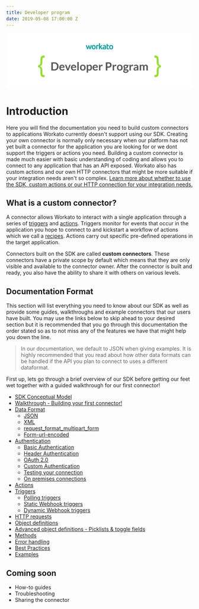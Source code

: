 ```yaml
---
title: Developer program
date: 2019-05-08 17:00:00 Z
---
```


[![Workato](/assets/images/workato_developer_program.png)](https://www.workato.com)

# Introduction
Here you will find the documentation you need to build custom connectors to applications Workato currently doesn't support using our SDK. Creating your own connector is normally only necessary when our platform has not yet built a connector for the application you are looking for or we dont support the triggers or actions you need. Building a custom connector is made much easier with basic understanding of coding and allows you to connect to any application that has an API exposed. Workato also has custom actions and our own HTTP connectors that might be more suitable if your integration needs aren't so complex. [Learn more about whether to use the SDK, custom actions or our HTTP connection for your integration needs.](/developing-connectors.md)

## What is a custom connector?
A connector allows Workato to interact with a single application through a series of [triggers](/recipes/triggers.md) and [actions](/recipes/actions.md). Triggers monitor for events that occur in the application you hope to connect to and kickstart a workflow of actions which we call a [recipes](/workato-concepts.md#recipes). Actions carry out specific pre-defined operations in the target application.

Connectors built on the SDK are called **custom connectors**. These connectors have a private scope by default which means that they are only visible and available to the connector owner. After the connector is built and ready, you also have the ability to share it with others on various levels.

## Documentation Format
This section will list everything you need to know about our SDK as well as provide some guides, walkthroughs and example connectors that our users have built. You may use the links below to skip ahead to your desired section but it is recommended that you go through this documentation the order stated so as to not miss any of the features we have that might help you down the line.

> In our documentation, we default to JSON when giving examples. It is highly recommended that you read about how other data formats can be handled if the API you plan to connect to uses a different dataformat.

First up, lets go through a brief overview of our SDK before getting our feet wet together with a guided walkthrough for our first connector!

* [SDK Conceptual Model](/developing-connectors/sdk-2/SDK-conceptual-model.md)
* [Walkthrough - Building your first connector!](/developing-connectors/sdk-2/walk-through.md)
* [Data Format](/developing-connectors/sdk-2/data-format.md)
  * [JSON](/developing-connectors/sdk-2/data-format/json-format.md)
  * [XML](/developing-connectors/sdk-2/data-format/xml-format.md)
  * [request_format_multipart_form](/developing-connectors/sdk-2/data-format/request_format_multipart_form.md)
  * [Form-url-encoded](/developing-connectors/sdk-2/data-format/form-url-encoded.md)
* [Authentication](/developing-connectors/sdk-2/authentication.md)
  * [Basic Authentication](/developing-connectors/sdk-2/authentication/basic-authentication.md)
  * [Header Authentication](/developing-connectors/sdk-2/authentication/header-authentication.md)
  * [OAuth 2.0](/developing-connectors/sdk-2/authentication/oauth2-authentication.md)
  * [Custom Authentication](/developing-connectors/sdk-2/authentication/custom-authentication.md)
  * [Testing your connection](/developing-connectors/sdk-2/authentication/test.md)
  * [On premises connections](/developing-connectors/sdk-2/authentication/secure_connection.md)
* [Actions](/developing-connectors/sdk-2/action.md)
* [Triggers](/developing-connectors/sdk-2/trigger.md)
  * [Polling triggers](/developing-connectors/sdk-2/trigger/poll-trigger.md)
  * [Static Webhook triggers](/developing-connectors/sdk-2/trigger/static-webhook-trigger.md)
  * [Dynamic Webhook triggers](/developing-connectors/sdk-2/trigger/webhook-trigger.md)  
* [HTTP requests](/developing-connectors/sdk-2/http-requests-and-response-handling.md)
* [Object definitions](/developing-connectors/sdk-2/object-definition.md)
* [Advanced object definitions - Picklists & toggle fields](/developing-connectors/sdk-2/pick-list-toggle-fields.md)
* [Methods](/developing-connectors/sdk-2/methods.md)
* [Error handling](/developing-connectors/sdk-2/error-handling.md)
* [Best Practices](/developing-connectors/sdk-2/best-practices.md)
* [Examples](developing-connectors/sdk-2/examples.md)

## Coming soon
* How-to guides
* Troubleshooting
* Sharing the connector
